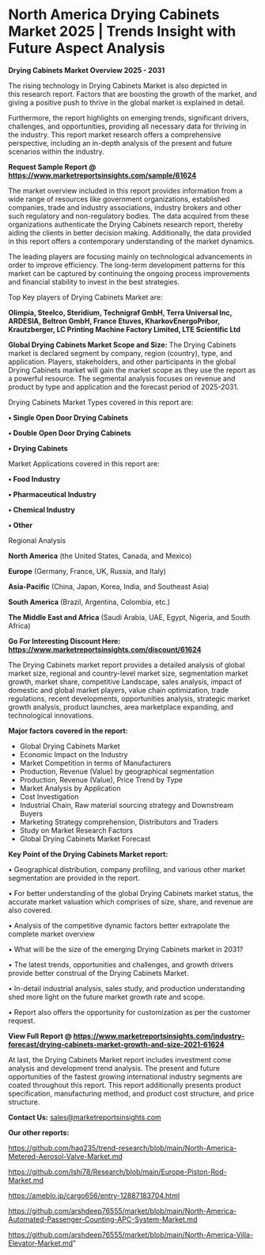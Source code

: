  # North America Drying Cabinets Market 2025 | Trends Insight with Future Aspect Analysis

<Strong> Drying Cabinets Market Overview 2025 - 2031</strong>

The rising technology in Drying Cabinets Market is also depicted in this research report. Factors that are boosting the growth of the market, and giving a positive push to thrive in the global market is explained in detail.

Furthermore, the report highlights on emerging trends, significant drivers, challenges, and opportunities, providing all necessary data for thriving in the industry. This report market research offers a comprehensive perspective, including an in-depth analysis of the present and future scenarios within the industry.

<strong>Request Sample Report @ <a href=https://www.marketreportsinsights.com/sample/61624>https://www.marketreportsinsights.com/sample/61624</a></strong>

The market overview included in this report provides information from a wide range of resources like government organizations, established companies, trade and industry associations, industry brokers and other such regulatory and non-regulatory bodies. The data acquired from these organizations authenticate the Drying Cabinets research report, thereby aiding the clients in better decision making. Additionally, the data provided in this report offers a contemporary understanding of the market dynamics.

The leading players are focusing mainly on technological advancements in order to improve efficiency. The long-term development patterns for this market can be captured by continuing the ongoing process improvements and financial stability to invest in the best strategies.

Top Key players of Drying Cabinets Market are:

<strong>Olimpia, Steelco, Steridium, Technigraf GmbH, Terra Universal Inc, ARDESIA, Beltron GmbH, France Etuves, KharkovEnergoPribor, Krautzberger, LC Printing Machine Factory Limited, LTE Scientific Ltd</strong>

<strong><b>Global Drying Cabinets Market Scope and Size:</b></strong>
The Drying Cabinets market is declared segment by company, region (country), type, and application. Players, stakeholders, and other participants in the global Drying Cabinets market will gain the market scope as they use the report as a powerful resource. The segmental analysis focuses on revenue and product by type and application and the forecast period of 2025-2031.

Drying Cabinets Market Types covered in this report are:

<strong>• Single Open Door Drying Cabinets

• Double Open Door Drying Cabinets

• Drying Cabinets</strong>

Market Applications covered in this report are:

<strong>• Food Industry

• Pharmaceutical Industry

• Chemical Industry

• Other</strong> 

Regional Analysis

<strong>North America</strong> (the United States, Canada, and Mexico)

<strong>Europe</strong> (Germany, France, UK, Russia, and Italy)

<strong>Asia-Pacific</strong> (China, Japan, Korea, India, and Southeast Asia)

<strong>South America</strong> (Brazil, Argentina, Colombia, etc.)

<strong>The Middle East and Africa</strong> (Saudi Arabia, UAE, Egypt, Nigeria, and South Africa)

<strong>Go For Interesting Discount Here: <a href=https://www.marketreportsinsights.com/discount/61624>https://www.marketreportsinsights.com/discount/61624</a></strong>

The Drying Cabinets market report provides a detailed analysis of global market size, regional and country-level market size, segmentation market growth, market share, competitive Landscape, sales analysis, impact of domestic and global market players, value chain optimization, trade regulations, recent developments, opportunities analysis, strategic market growth analysis, product launches, area marketplace expanding, and technological innovations.

<strong><b>Major factors covered in the report:</b></strong>
<ul>
  <li>Global Drying Cabinets Market </li>
  <li>Economic Impact on the Industry</li>
  <li>Market Competition in terms of Manufacturers</li>
  <li>Production, Revenue (Value) by geographical segmentation</li>
  <li>Production, Revenue (Value), Price Trend by Type</li>
  <li>Market Analysis by Application</li>
  <li>Cost Investigation</li>
  <li>Industrial Chain, Raw material sourcing strategy and Downstream Buyers</li>
  <li>Marketing Strategy comprehension, Distributors and Traders</li>
  <li>Study on Market Research Factors</li>
  <li>Global Drying Cabinets Market Forecast</li>
</ul>

<strong><b>Key Point of the Drying Cabinets Market report:</b></strong>

• Geographical distribution, company profiling, and various other market segmentation are provided in the report.

• For better understanding of the global Drying Cabinets market status, the accurate market valuation which comprises of size, share, and revenue are also covered.

• Analysis of the competitive dynamic factors better extrapolate the complete market overview

• What will be the size of the emerging Drying Cabinets market in 2031?

• The latest trends, opportunities and challenges, and growth drivers provide better construal of the Drying Cabinets Market.

• In-detail industrial analysis, sales study, and production understanding shed more light on the future market growth rate and scope.

• Report also offers the opportunity for customization as per the customer request.

<strong><b>View Full Report @ <a href=https://www.marketreportsinsights.com/industry-forecast/drying-cabinets-market-growth-and-size-2021-61624>https://www.marketreportsinsights.com/industry-forecast/drying-cabinets-market-growth-and-size-2021-61624</a></b></strong>


At last, the Drying Cabinets Market report includes investment come analysis and development trend analysis. The present and future opportunities of the fastest growing international industry segments are coated throughout this report. This report additionally presents product specification, manufacturing method, and product cost structure, and price structure.

<strong>Contact Us:</strong>
sales@marketreportsinsights.com

<strong>Our other reports:</strong>

<a href=https://github.com/haq235/trend-research/blob/main/North-America-Metered-Aerosol-Valve-Market.md>https://github.com/haq235/trend-research/blob/main/North-America-Metered-Aerosol-Valve-Market.md</a>

<a href=https://github.com/Ishi78/Research/blob/main/Europe-Piston-Rod-Market.md>https://github.com/Ishi78/Research/blob/main/Europe-Piston-Rod-Market.md</a>

<a href=https://ameblo.jp/cargo656/entry-12887183704.html>https://ameblo.jp/cargo656/entry-12887183704.html</a>

<a href=https://github.com/arshdeep76555/market/blob/main/North-America-Automated-Passenger-Counting-APC-System-Market.md>https://github.com/arshdeep76555/market/blob/main/North-America-Automated-Passenger-Counting-APC-System-Market.md</a>

<a href=https://github.com/arshdeep76555/market/blob/main/North-America-Villa-Elevator-Market.md>https://github.com/arshdeep76555/market/blob/main/North-America-Villa-Elevator-Market.md</a>"
